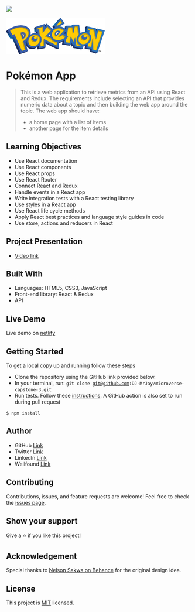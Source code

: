 ![](https://img.shields.io/badge/Microverse-blueviolet)

![Pokémon Logo](Pokémon_logo.png)

# Pokémon App

> This is a web application to retrieve metrics from an API using React and Redux.
> The requirements include selecting an API that provides numeric data about a topic and then building the web app around the topic. The web app should have:
> - a home page with a list of items
> - another page for the item details

## Learning Objectives
- Use React documentation
- Use React components
- Use React props
- Use React Router
- Connect React and Redux
- Handle events in a React app
- Write integration tests with a React testing library
- Use styles in a React app
- Use React life cycle methods
- Apply React best practices and language style guides in code
- Use store, actions and reducers in React

## Project Presentation
- [Video link](https://www.loom.com/share/de9c94bfa0bc4c30a837434505cecb23)

## Built With
- Languages: HTML5, CSS3, JavaScript
- Front-end library: React & Redux
- API

## Live Demo
Live demo on [netlify]()

## Getting Started
To get a local copy up and running follow these steps
- Clone the repository using the GitHub link provided below.
- In your terminal, run: <code>git clone git@github.com:DJ-MrJay/microverse-capstone-3.git</code>
- Run tests. Follow these [instructions](https://github.com/microverseinc/linters-config). A GitHub action is also set to run during pull request
```
$ npm install
```
## Author
- GitHub [Link](https://github.com/DJ-MrJay)
- Twitter [Link](https://twitter.com/jonah_wambua)
- LinkedIn [Link](https://www.linkedin.com/in/mr-jay)
- Wellfound [Link](https://angel.co/u/jonah-wambua)

## Contributing
Contributions, issues, and feature requests are welcome!
Feel free to check the [issues page](https://github.com/DJ-MrJay/microverse-capstone-3/issues).

## Show your support
Give a ⭐️ if you like this project!

## Acknowledgement
Special thanks to [Nelson Sakwa on Behance](https://www.behance.net/gallery/31579789/Ballhead-App-%28Free-PSDs%29) for the original design idea.

## License
This project is [MIT](./MIT.md) licensed.
